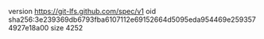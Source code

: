 version https://git-lfs.github.com/spec/v1
oid sha256:3e239369db6793fba6107112e69152664d5095eda954469e2593574927e18a00
size 4252
